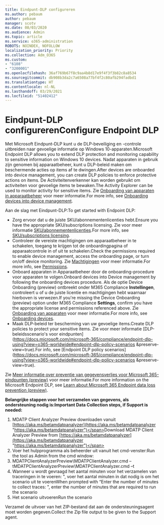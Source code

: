 ```yaml
---
title: Eindpunt-DLP configureren
ms.author: pebaum
author: pebaum
manager: scotv
ms.date: 08/03/2020
ms.audience: Admin
ms.topic: article
ms.service: o365-administration
ROBOTS: NOINDEX, NOFOLLOW
localization_priority: Priority
ms.collection: Adm_O365
ms.custom:
- "6108"
- "3200001"
ms.openlocfilehash: 36af769b67f8c9aa4b8d17e9f4f3f3b82c8a8534
ms.sourcegitcommit: db908b3da2c7a6508a77bf4f2c80afb294fadbd1
ms.translationtype: HT
ms.contentlocale: nl-NL
ms.lasthandoff: 03/29/2021
ms.locfileid: "51402412"
---
```

# <a name="configure-endpoint-dlp"></a><span data-ttu-id="f51bd-102">Eindpunt-DLP configureren</span><span class="sxs-lookup"><span data-stu-id="f51bd-102">Configure Endpoint DLP</span></span>

<span data-ttu-id="f51bd-103">Met Microsoft Eindpunt-DLP kunt u de DLP-beveiliging en -controle uitbreiden naar gevoelige informatie op Windows 10-apparaten.</span><span class="sxs-lookup"><span data-stu-id="f51bd-103">Microsoft Endpoint DLP allows you to extend DLP protection and monitoring capability to sensitive information on Windows 10 devices.</span></span> <span data-ttu-id="f51bd-104">Nadat apparaten in gebruik zijn genomen bij apparaatbeheer, kunt u DLP-beleid maken om beschermende acties op items af te dwingen.</span><span class="sxs-lookup"><span data-stu-id="f51bd-104">After devices are onboarded into device management, you can create DLP policies to enforce protective actions on items.</span></span> <span data-ttu-id="f51bd-105">De Activiteitenverkenner kan worden gebruikt om activiteiten voor gevoelige items te bewaken.</span><span class="sxs-lookup"><span data-stu-id="f51bd-105">The Activity Explorer can be used to monitor activity for sensitive items.</span></span> <span data-ttu-id="f51bd-106">Zie [Onboarding van apparaten in apparaatbeheer](https://docs.microsoft.com/microsoft-365/compliance/endpoint-dlp-getting-started#onboarding-devices-into-device-management) voor meer informatie.</span><span class="sxs-lookup"><span data-stu-id="f51bd-106">For more info, see [Onboarding devices into device management](https://docs.microsoft.com/microsoft-365/compliance/endpoint-dlp-getting-started#onboarding-devices-into-device-management).</span></span>  

<span data-ttu-id="f51bd-107">Aan de slag met Eindpunt-DLP:</span><span class="sxs-lookup"><span data-stu-id="f51bd-107">To get started with Endpoint DLP:</span></span>

- <span data-ttu-id="f51bd-108">Zorg ervoor dat u de juiste SKU/abonnementenlicenties hebt.</span><span class="sxs-lookup"><span data-stu-id="f51bd-108">Ensure you have the appropriate SKU/subscriptions licensing.</span></span> <span data-ttu-id="f51bd-109">Zie voor meer informatie [SKU/abonnementenlicenties](https://docs.microsoft.com/microsoft-365/compliance/endpoint-dlp-getting-started#skusubscriptions-licensing).</span><span class="sxs-lookup"><span data-stu-id="f51bd-109">For more info, see [SKU/subscriptions licensing](https://docs.microsoft.com/microsoft-365/compliance/endpoint-dlp-getting-started#skusubscriptions-licensing).</span></span>
- <span data-ttu-id="f51bd-110">Controleer de vereiste machtigingen om apparaatbeheer in te schakelen, toegang te krijgen tot de onboardingpagina of apparaatcontrole in of uit te schakelen.</span><span class="sxs-lookup"><span data-stu-id="f51bd-110">Check the permissions required to enable device management, access the onboarding page, or turn on/off device monitoring.</span></span> <span data-ttu-id="f51bd-111">Zie [Machtigingen](https://docs.microsoft.com/microsoft-365/compliance/endpoint-dlp-getting-started#permissions) voor meer informatie.</span><span class="sxs-lookup"><span data-stu-id="f51bd-111">For more info, see [Permissions](https://docs.microsoft.com/microsoft-365/compliance/endpoint-dlp-getting-started#permissions).</span></span>
- <span data-ttu-id="f51bd-112">Onboard apparaten in Apparaatbeheer door de onboarding-procedure voor apparaten te volgen.</span><span class="sxs-lookup"><span data-stu-id="f51bd-112">Onboard devices into Device management by following the onboarding devices procedure.</span></span> <span data-ttu-id="f51bd-113">Als de optie Device Onboarding (preview) ontbreekt onder M365 Compliance  **Instellingen**, controleert u of u de juiste licentie en machtigingen hebt waarnaar hierboven is verwezen.</span><span class="sxs-lookup"><span data-stu-id="f51bd-113">If you're missing the Device Onboarding (preview) option under M365 Compliance  **Settings**, confirm you have the appropriate license and permissions referenced above.</span></span> <span data-ttu-id="f51bd-114">Zie [Onboarding van apparaten](https://docs.microsoft.com/microsoft-365/compliance/endpoint-dlp-getting-started#onboarding-devices) voor meer informatie.</span><span class="sxs-lookup"><span data-stu-id="f51bd-114">For more info, see [Onboarding devices](https://docs.microsoft.com/microsoft-365/compliance/endpoint-dlp-getting-started#onboarding-devices).</span></span> 
- <span data-ttu-id="f51bd-115">Maak DLP-beleid ter bescherming van uw gevoelige items.</span><span class="sxs-lookup"><span data-stu-id="f51bd-115">Create DLP policies to protect your sensitive items.</span></span> <span data-ttu-id="f51bd-116">Zie voor meer informatie [DLP-beleidsscenario's voor eindpunten](https://docs.microsoft.com/microsoft-365/compliance/endpoint-dlp-using?view=o365-worldwide#endpoint-dlp-policy-scenarios &preserve-view=true).</span><span class="sxs-lookup"><span data-stu-id="f51bd-116">For info, see [Endpoint DLP policy scenarios](https://docs.microsoft.com/microsoft-365/compliance/endpoint-dlp-using?view=o365-worldwide#endpoint-dlp-policy-scenarios &preserve-view=true).</span></span>

<span data-ttu-id="f51bd-117">Zie [Meer informatie over preventie van gegevensverlies voor Microsoft 365-eindpunten (preview)](https://docs.microsoft.com/microsoft-365/compliance/endpoint-dlp-learn-about) voor meer informatie.</span><span class="sxs-lookup"><span data-stu-id="f51bd-117">For more information on the Microsoft Endpoint DLP, see [Learn about Microsoft 365 Endpoint data loss prevention (preview)](https://docs.microsoft.com/microsoft-365/compliance/endpoint-dlp-learn-about).</span></span>

<span data-ttu-id="f51bd-118">**Belangrijke stappen voor het verzamelen van gegevens, als ondersteuning nodig is:**</span><span class="sxs-lookup"><span data-stu-id="f51bd-118">**Important Data Collection steps, if Support is needed:**</span></span>

1. <span data-ttu-id="f51bd-119">MDATP Client Analyzer Preview downloaden vanuit [https://aka.ms/betamdatpanalyzer](https://aka.ms/betamdatpanalyzer "https://aka.ms/betamdatpanalyzer")</span><span class="sxs-lookup"><span data-stu-id="f51bd-119">Download MDATP Client Analyzer Preview from [https://aka.ms/betamdatpanalyzer](https://aka.ms/betamdatpanalyzer "https://aka.ms/betamdatpanalyzer")</span></span>
2. <span data-ttu-id="f51bd-120">Voer het hulpprogramma als beheerder uit vanuit het cmd-venster:</span><span class="sxs-lookup"><span data-stu-id="f51bd-120">Run the tool as Admin from the cmd window:</span></span>
3. <span data-ttu-id="f51bd-121">MDATPClientAnalyzerPreview\MDATPClientAnalyzer.cmd –t</span><span class="sxs-lookup"><span data-stu-id="f51bd-121">MDATPClientAnalyzerPreview\MDATPClientAnalyzer.cmd –t</span></span>
4. <span data-ttu-id="f51bd-122">Wanneer u wordt gevraagd het aantal minuten voor het verzamelen van traceringen in te voeren: ", voer het aantal minuten in dat nodig is om het scenario uit te voeren</span><span class="sxs-lookup"><span data-stu-id="f51bd-122">When prompted with “Enter the number of minutes to collect traces: ", enter the number of minutes that are required to run the scenario</span></span>
5. <span data-ttu-id="f51bd-123">Het scenario uitvoeren</span><span class="sxs-lookup"><span data-stu-id="f51bd-123">Run the scenario</span></span>

<span data-ttu-id="f51bd-124">Verzamel de uitvoer van het ZIP-bestand dat aan de ondersteuningsagent moet worden gegeven.</span><span class="sxs-lookup"><span data-stu-id="f51bd-124">Collect the Zip file output to be given to the Support agent.</span></span>
